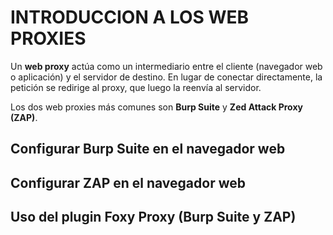 # INTRODUCCION A LOS WEB PROXIES

Un **web proxy** actúa como un intermediario entre el cliente (navegador web o aplicación) y el servidor de destino. En lugar de conectar directamente, la petición se redirige al proxy, que luego la reenvía al servidor.

Los dos web proxies más comunes son **Burp Suite** y **Zed Attack Proxy (ZAP)**.


## Configurar Burp Suite en el navegador web


## Configurar ZAP en el navegador web


## Uso del plugin Foxy Proxy (Burp Suite y ZAP)